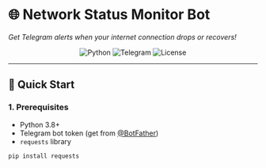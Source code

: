 # 🌐 Network Status Monitor Bot  
*Get Telegram alerts when your internet connection drops or recovers!*

<p align="center">
  <img src="https://img.shields.io/badge/Python-3.8%2B-blue?logo=python" alt="Python">
  <img src="https://img.shields.io/badge/Telegram-Bot-26A5E4?logo=telegram" alt="Telegram">
  <img src="https://img.shields.io/badge/License-MIT-green" alt="License">
</p>

---

## 🚀 **Quick Start**
### 1. **Prerequisites**
- Python 3.8+
- Telegram bot token (get from [@BotFather](https://t.me/BotFather))
- `requests` library

```bash
pip install requests
